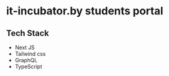 # it-incubator.by students portal

## Tech Stack

-  Next JS
-  Tailwind css
-  GraphQL
-  TypeScript
